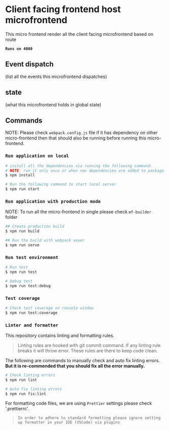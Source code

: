 
# Client facing frontend host microfrontend
This micro frontend render all the client facing microfrontend based on route

**`Runs on 4000`**

## Event dispatch
(list all the events this microfrontend dispatches)

## state
(what this microfrontend holds in global state)

## Commands
NOTE: Please check `webpack.config.js` file if it has dependency on other micro-frontend then that should also be running before running this micro-frontend.

### **`Run application on local`**

```sh
# install all the dependencies via running the following command.
# NOTE: run it only once or when new dependencies are added to package.json
$ npm install

# Run the following command to start local server
$ npm run start
```

### **`Run application with production mode`**
NOTE: To run all the micro-frontend in single please check `mf-builder` folder

```sh
## Create production build
$ npm run build

## Run the build with webpack sever
$ npm run serve
```

### **`Run test environment`**

```sh
# Run test
$ npm run test

# Debug test
$ npm run test:debug
```

### **`Test coverage`**

```sh
# Check test coverage on console window
$ npm run test:coverage
```

### **`Linter and formatter`**

This repository contains linting and formatting rules.

> Linting rules are hooked with git commit command. If any linting rule breaks it will throw error. These rules are there to keep code clean.

The following are commands to manually check and auto fix linting errors. **But it is re-commended that you should fix all the error manually.**

```sh
# Check linting errors
$ npm run lint

# Auto fix linting errors
$ npm run fix:lint
```

For formatting code files, we are using `Prettier` settings please check '.prettierrc'.

> `In order to adhere to standard formatting please ignore setting up formatter in your IDE (VSCode) via plugins`
